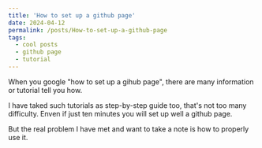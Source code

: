 ```yaml
---
title: 'How to set up a github page'
date: 2024-04-12
permalink: /posts/How-to-set-up-a-github-page
tags:
  - cool posts
  - github page
  - tutorial
---
```



When you google "how to set up a gihub page", there are many information or tutorial tell you how.

I have taked such tutorials as step-by-step guide too, that's not too many difficulty. Enven if just ten minutes you will set up well a github page.

But the real problem I have met and want to take a note is how to properly use it.

